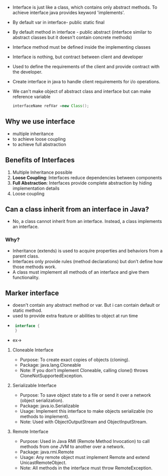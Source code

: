 - Interface is just like a class, which contains only abstract methods. To achieve interface java provides keyword 'implements'.
- By default var in interface- public static final
- By default method in interface - public abstract
(interface similar to abstract classes but it doesn't contain concrete methods)
- Interface method must be defined inside the implementing classes
- Interface is nothing, but contract between client and developer
- Used to define the requirements of the client and provide contract with the developer.
- Create interface in java to handle client requirements for i/o operations.
- We can't make object of abstract class and interface but can make reference variable

  ```java
  interfaceName refVar =new Class();
  ```


## Why we use interface
- multiple inheritance
- to achieve loose coupling
- to achieve full abstraction

## Benefits of Interfaces
1. Multiple Inheritance possible
2. **Loose Coupling**: Interfaces reduce dependencies between components
3. **Full Abstraction**: Interfaces provide complete abstraction by hiding implementation details
4. Loose coupling

## Can a class inherit from an interface in Java?

- No, a class cannot inherit from an interface. Instead, a class implements an interface.

### Why?
- Inheritance (extends) is used to acquire properties and behaviors from a parent class.
- Interfaces only provide rules (method declarations) but don’t define how those methods work.
- A class must implement all methods of an interface and give them functionality.

## Marker interface 
- doesn't contain any abstract method or var. But i can contain default or static method.
- used to provide extra feature or abilities to object at run time 
-  ```java
    interface {
    }  
   ```
- ex->
1. Cloneable Interface
   - Purpose: To create exact copies of objects (cloning).
   - Package: java.lang.Cloneable
   - Note: If you don’t implement Cloneable, calling clone() throws CloneNotSupportedException.

2. Serializable Interface
   - Purpose: To save object state to a file or send it over a network (object serialization).
   - Package: java.io.Serializable
   - Usage: Implement this interface to make objects serializable (no methods to implement).
   - Note: Used with ObjectOutputStream and ObjectInputStream.

3. Remote Interface
   - Purpose: Used in Java RMI (Remote Method Invocation) to call methods from one JVM to another over a network.
   - Package: java.rmi.Remote
   - Usage: Any remote object must implement Remote and extend UnicastRemoteObject. 
   - Note: All methods in the interface must throw RemoteException.

